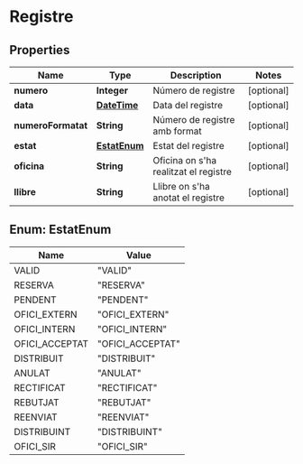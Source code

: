 # Registre

## Properties
Name | Type | Description | Notes
------------ | ------------- | ------------- | -------------
**numero** | **Integer** | Número de registre |  [optional]
**data** | [**DateTime**](DateTime.md) | Data del registre |  [optional]
**numeroFormatat** | **String** | Número de registre amb format |  [optional]
**estat** | [**EstatEnum**](#EstatEnum) | Estat del registre |  [optional]
**oficina** | **String** | Oficina on s&#x27;ha realitzat el registre |  [optional]
**llibre** | **String** | Llibre on s&#x27;ha anotat el registre |  [optional]

<a name="EstatEnum"></a>
## Enum: EstatEnum
Name | Value
---- | -----
VALID | &quot;VALID&quot;
RESERVA | &quot;RESERVA&quot;
PENDENT | &quot;PENDENT&quot;
OFICI_EXTERN | &quot;OFICI_EXTERN&quot;
OFICI_INTERN | &quot;OFICI_INTERN&quot;
OFICI_ACCEPTAT | &quot;OFICI_ACCEPTAT&quot;
DISTRIBUIT | &quot;DISTRIBUIT&quot;
ANULAT | &quot;ANULAT&quot;
RECTIFICAT | &quot;RECTIFICAT&quot;
REBUTJAT | &quot;REBUTJAT&quot;
REENVIAT | &quot;REENVIAT&quot;
DISTRIBUINT | &quot;DISTRIBUINT&quot;
OFICI_SIR | &quot;OFICI_SIR&quot;
